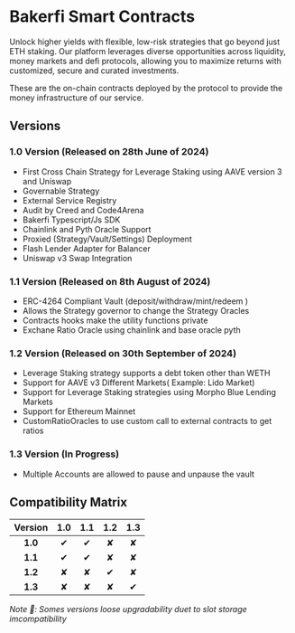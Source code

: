 # Bakerfi Smart Contracts

Unlock higher yields with flexible, low-risk strategies that go beyond just ETH staking. Our platform leverages diverse opportunities across liquidity, money markets and defi protocols, allowing you to maximize returns with customized, secure and curated investments.

These are the on-chain contracts deployed by the protocol to provide the money infrastructure of our service.

## Versions
### 1.0 Version (Released on 28th June of 2024)

* First Cross Chain Strategy for Leverage Staking using AAVE version 3 and Uniswap
* Governable Strategy
* External Service Registry
* Audit by Creed and Code4Arena
* Bakerfi Typescript/Js SDK
* Chainlink and Pyth Oracle Support
* Proxied (Strategy/Vault/Settings) Deployment
* Flash Lender Adapter for Balancer
* Uniswap v3 Swap Integration

###  1.1 Version (Released on 8th August of 2024)

* ERC-4264 Compliant Vault (deposit/withdraw/mint/redeem )
* Allows the Strategy governor to change the Strategy Oracles
* Contracts hooks make the utility functions private
* Exchane Ratio Oracle using chainlink and base oracle pyth

### 1.2 Version (Released on 30th September of 2024)
* Leverage Staking strategy supports a debt token other than WETH
* Support for AAVE v3 Different Markets( Example: Lido Market)
* Support for Leverage Staking strategies using Morpho Blue Lending Markets
* Support for Ethereum Mainnet
* CustomRatioOracles to use custom call to external contracts to get ratios

### 1.3 Version (In Progress)

* Multiple Accounts are allowed to pause and unpause the vault


## Compatibility Matrix

| **Version** | **1.0** | **1.1** | **1.2** | **1.3** |
|:-----------:|:-------:|:-------:|:-------:|:-------:|
| **1.0**     |    ✔    |    ✔    |    ✘    |    ✘    |
| **1.1**     |    ✔    |    ✔    |    ✘    |    ✘    |
| **1.2**     |    ✘    |    ✘    |    ✔    |    ✘    |
| **1.3**     |    ✘    |    ✘    |    ✘    |    ✔    |


*Note 🔔: Somes versions loose upgradability duet to slot storage imcompatibility*



